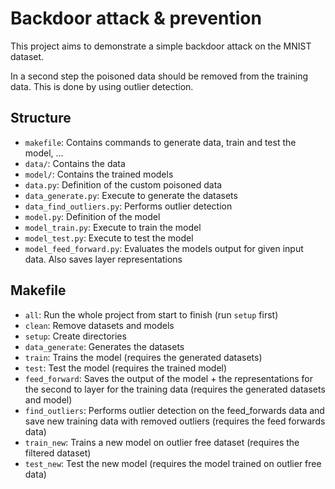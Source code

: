 # Backdoor attack & prevention

This project aims to demonstrate a simple backdoor attack on the MNIST dataset.

In a second step the poisoned data should be removed from the training data.
This is done by using outlier detection.

## Structure

-   `makefile`: Contains commands to generate data, train and test the model, ...
-   `data/`: Contains the data
-   `model/`: Contains the trained models
-   `data.py`: Definition of the custom poisoned data
-   `data_generate.py`: Execute to generate the datasets
-   `data_find_outliers.py`: Performs outlier detection
-   `model.py`: Definition of the model
-   `model_train.py`: Execute to train the model
-   `model_test.py`: Execute to test the model
-   `model_feed_forward.py`: Evaluates the models output for given input data. Also saves layer representations

## Makefile

-   `all`: Run the whole project from start to finish (run `setup` first)
-   `clean`: Remove datasets and models
-   `setup`: Create directories
-   `data_generate`: Generates the datasets
-   `train`: Trains the model (requires the generated datasets)
-   `test`: Test the model (requires the trained model)
-   `feed_forward`: Saves the output of the model + the representations for the second to layer for the training data (requires the generated datasets and model)
-   `find_outliers`: Performs outlier detection on the feed_forwards data and save new training data with removed outliers (requires the feed forwards data)
-   `train_new`: Trains a new model on outlier free dataset (requires the filtered dataset)
-   `test_new`: Test the new model (requires the model trained on outlier free data)
